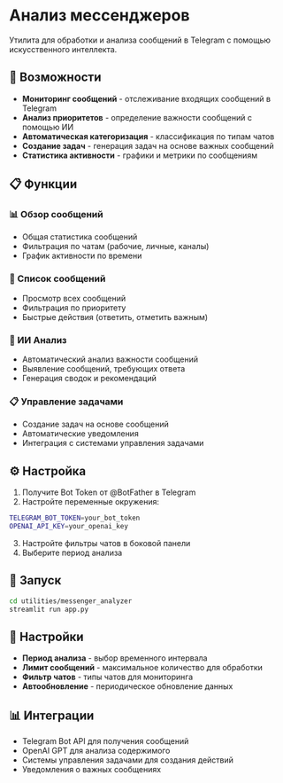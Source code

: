 # Анализ мессенджеров

Утилита для обработки и анализа сообщений в Telegram с помощью искусственного интеллекта.

## 🚀 Возможности

- **Мониторинг сообщений** - отслеживание входящих сообщений в Telegram
- **Анализ приоритетов** - определение важности сообщений с помощью ИИ  
- **Автоматическая категоризация** - классификация по типам чатов
- **Создание задач** - генерация задач на основе важных сообщений
- **Статистика активности** - графики и метрики по сообщениям

## 📋 Функции

### 📊 Обзор сообщений
- Общая статистика сообщений
- Фильтрация по чатам (рабочие, личные, каналы)
- График активности по времени

### 💬 Список сообщений  
- Просмотр всех сообщений
- Фильтрация по приоритету
- Быстрые действия (ответить, отметить важным)

### 🤖 ИИ Анализ
- Автоматический анализ важности сообщений
- Выявление сообщений, требующих ответа
- Генерация сводок и рекомендаций

### 📋 Управление задачами
- Создание задач на основе сообщений
- Автоматические уведомления
- Интеграция с системами управления задачами

## ⚙️ Настройка

1. Получите Bot Token от @BotFather в Telegram
2. Настройте переменные окружения:
```bash
TELEGRAM_BOT_TOKEN=your_bot_token
OPENAI_API_KEY=your_openai_key
```

3. Настройте фильтры чатов в боковой панели
4. Выберите период анализа

## 🚀 Запуск

```bash
cd utilities/messenger_analyzer
streamlit run app.py
```

## 🔧 Настройки

- **Период анализа** - выбор временного интервала
- **Лимит сообщений** - максимальное количество для обработки
- **Фильтр чатов** - типы чатов для мониторинга
- **Автообновление** - периодическое обновление данных

## 📊 Интеграции

- Telegram Bot API для получения сообщений
- OpenAI GPT для анализа содержимого
- Системы управления задачами для создания действий
- Уведомления о важных сообщениях